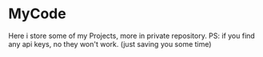 # MyCode
Here i store some of my Projects, more in private repository.
PS: if you find any api keys, no they won't work. (just saving you some time)
